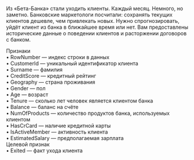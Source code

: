 Из «Бета-Банка» стали уходить клиенты. Каждый месяц. Немного, но заметно. Банковские маркетологи посчитали: сохранять текущих клиентов дешевле, чем привлекать новых.
Нужно спрогнозировать, уйдёт клиент из банка в ближайшее время или нет. Вам предоставлены исторические данные о поведении клиентов и расторжении договоров с банком. 

Признаки  
•	RowNumber — индекс строки в данных  
•	CustomerId — уникальный идентификатор клиента  
•	Surname — фамилия  
•	CreditScore — кредитный рейтинг  
•	Geography — страна проживания  
•	Gender — пол  
•	Age — возраст  
•	Tenure — сколько лет человек является клиентом банка  
•	Balance — баланс на счёте  
•	NumOfProducts — количество продуктов банка, используемых клиентом  
•	HasCrCard — наличие кредитной карты  
•	IsActiveMember — активность клиента  
•	EstimatedSalary — предполагаемая зарплата  
Целевой признак  
•	Exited — факт ухода клиента  

